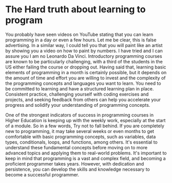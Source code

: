 # The Hard truth about learning to program

You probably have seen videos on YouTube stating that you can learn programming in a day or even a few hours. Let me be clear, this is false advertising. In a similar way, I could tell you that you will paint like an artist by showing you a video on how to paint by numbers. I have tried and I can assure you I am no Leonardo Da Vinci. Introductory programming courses are known to be particularly challenging, with a third of the students in the US either  failing the course or dropping out. Having said that, learning basic elements of programming in a month is certainly possible, but it depends on the amount of time and effort you are willing to invest and the complexity of the programming concepts and languages you want to learn. You need to be committed to learning and have a structured learning plan in place. Consistent practice, challenging yourself with coding exercises and projects, and seeking feedback from others can help you accelerate your progress and solidify your understanding of programming concepts.&#x20;

One of the strongest indicators of success in programming courses in Higher Education is keeping up with the weekly work, especially at the start of a module. So in a few words, Try not to fall behind. If you are completely new to programming, it may take several weeks or even months to get comfortable with basic programming concepts, such as variables, data types, conditionals, loops, and functions, among others. It's essential to understand these fundamental concepts before moving on to more advanced topics and applying them to real-world problems. It's important to keep in mind that programming is a vast and complex field, and becoming a proficient programmer takes years. However, with dedication and persistence, you can develop the skills and knowledge necessary to become a successful programmer.
